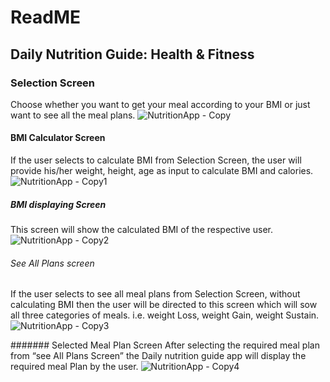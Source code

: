 # ReadME
## Daily Nutrition Guide: Health & Fitness
### Selection Screen
Choose whether you want to get your meal according to your BMI or just want to see all the meal plans.
![NutritionApp - Copy](https://user-images.githubusercontent.com/76199828/123649720-6a22b500-d843-11eb-8906-d4e4c0758097.jpg)
#### BMI Calculator Screen
If the user selects to calculate BMI from Selection Screen, the user will provide his/her weight, height, age as input to calculate BMI and calories.
![NutritionApp - Copy1](https://user-images.githubusercontent.com/76199828/123650518-1795c880-d844-11eb-974b-230f5867d574.jpg)

##### BMI displaying Screen
This screen will show the calculated BMI of the respective user.
![NutritionApp - Copy2](https://user-images.githubusercontent.com/76199828/123650552-1fee0380-d844-11eb-8341-10c292497124.jpg)

###### See All Plans screen
If the user selects to see all meal plans from Selection Screen, without calculating BMI then the user will be directed to this screen which will sow all three categories of meals. i.e.  weight Loss, weight Gain, weight Sustain.
![NutritionApp - Copy3](https://user-images.githubusercontent.com/76199828/123650586-27151180-d844-11eb-9ca9-77d1af8c9776.jpg)

####### Selected Meal Plan Screen
After selecting the required meal plan from “see All Plans Screen” the Daily nutrition guide app will display the required meal Plan by the user.
![NutritionApp - Copy4](https://user-images.githubusercontent.com/76199828/123650635-2f6d4c80-d844-11eb-952f-f146aea8883f.jpg)


